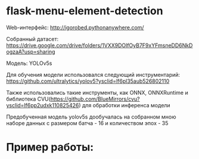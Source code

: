 # flask-menu-element-detection

Web-интерфейс: http://igorobed.pythonanywhere.com/

Собранный датасет: https://drive.google.com/drive/folders/1VXX9DOlfOyB7F9xYFmsneDD6NkDogzaA?usp=sharing

Модель: YOLOv5s

Для обучения модели использовался следующий инструментарий: https://github.com/ultralytics/yolov5?ysclid=lf6pl35aub526802110

Также использовались такие инструменты, как ONNX, ONNXRuntime и библиотека CVU(https://github.com/BlueMirrors/cvu?ysclid=lf6pp2udxk110825426) для обработки инференса модели

Предобученная модель yolov5s дообучалась на собранном мною наборе данных с размером батча - 16 и количеством эпох - 35

# Пример работы:

